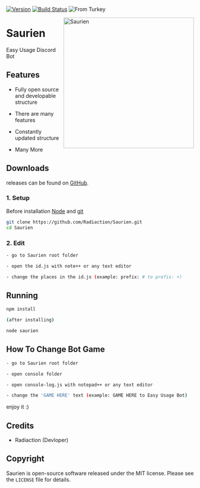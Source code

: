 [![Version](https://img.shields.io/badge/Version-0.1.3%20Release%209-brightgreen.svg)](https://github.com/Radiaction/Saurien/releases/tag/0.1.4)
[![Build Status](https://travis-ci.org/Radiaction/Saurien.svg?branch=master)](https://travis-ci.org/Radiaction/Saurien)
![From Turkey](https://img.shields.io/badge/from-Turkey-red.svg)


<img align="right" alt="Saurien" width="350" src="./data/logo/logo.png">

# Saurien

Easy Usage Discord Bot

## Features
- Fully open source and developable structure

- There are many features

- Constantly updated structure

- Many More

## Downloads
releases can be found on [GitHub](https://github.com/Radiaction/Saurien/releases).

### 1. Setup
Before installation [Node](https://nodejs.org/en/download) and [git](https://git-scm.com/downloads)

```sh
git clone https://github.com/Radiaction/Saurien.git
cd Saurien
```

### 2. Edit

```sh
- go to Saurien root folder

- open the id.js with note++ or any text editor

- change the places in the id.js (example: prefix: # to prefix: +)
```

## Running

```sh
npm install

(after installing)

node saurien
```

## How To Change Bot Game

```sh
- go to Saurien root folder

- open console folder

- open console-log.js with notepad++ or any text editor

- change the 'GAME HERE' text (example: GAME HERE to Easy Usage Bot)
```

enjoy it :)

## Credits

 * Radiaction (Devloper)

## Copyright

Saurien is open-source software released under the MIT license. Please see
the `LICENSE` file for details.
